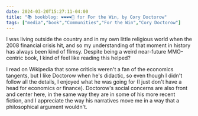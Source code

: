 ```yaml
---
date: 2024-03-20T15:27:11-04:00
title: "📚 bookblog: ❤️❤️❤️❤️🖤 for For the Win, by Cory Doctorow"
tags: ["media","book","Communities","For the Win","Cory Doctorow"]
---
```


I was living outside the country and in my own little religious world when the 2008 financial crisis hit, and so my understanding of that moment in history has always been kind of flimsy. Despite being a weird near-future MMO-centric book, I kind of feel like reading this helped? 

I read on Wikipedia that some criticis weren't a fan of the economics tangents, but I like Doctorow when he's didactic, so even though I didn't follow all the details, I enjoyed what he was going for (I just don't have a head for economics or finance). Doctorow's social concerns are also front and center here, in the same way they are in some of his more recent fiction, and I appreciate the way his narratives move me in a way that a philosophical argument wouldn't.